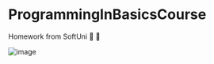 # ProgrammingInBasicsCourse
Homework from SoftUni 🙂 🙂

![image](https://github.com/StefanHristov1997/ProgrammingInBasicsCourse/assets/133797718/556f0b58-868f-4a67-a076-f0a348e08b16)


